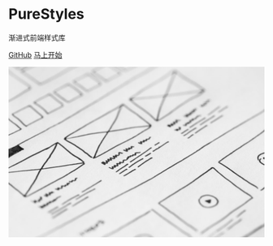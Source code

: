 <!-- ![logo](assets/logo.svg) -->

# PureStyles

渐进式前端样式库

[GitHub](https://github.com/xinpingJun/PureUI)
[马上开始 <i class="iconfont icon-down"></i>](#main)
<!-- background image -->
![](assets/banner3.jpg)

